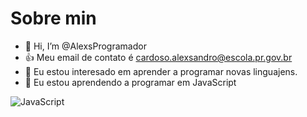# Sobre min

- 👋 Hi, I’m @AlexsProgramador
- :+1: Meu email de contato é cardoso.alexsandro@escola.pr.gov.br
- 👀 Eu estou interesado em aprender a programar novas linguajens.
- 🌱 Eu estou aprendendo a programar em JavaScript

 ![JavaScript](https://img.shields.io/badge/JavaScript-323330?style=for-the-badge&logo=javascript&logoColor=F7DF1E)
